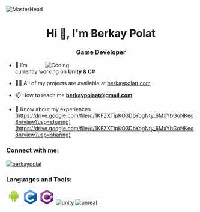  ![MasterHead](https://media.licdn.com/dms/image/D4D16AQEC-UfbdvWpng/profile-displaybackgroundimage-shrink_350_1400/0/1688833068752?e=1694044800&v=beta&t=M-PQtAUoqF_97JqJqOqeQRoLni_Wz6CmXYSo-xVCt8w)
<h1 align="center">Hi 👋, I'm Berkay Polat</h1>
<h3 align="center">Game Developer</h3>
<img align="right" alt="Coding" width="400" src="https://cdn.dribbble.com/users/1159713/screenshots/3397424/game-box-gif.gif">




- 🔭 I’m currently working on **Unity & C#**

- 👨‍💻 All of my projects are available at [berkaypolatt.com](berkaypolatt.com)

- 📫 How to reach me **berkaypolaat@gmail.com**

- 📄 Know about my experiences [https://drive.google.com/file/d/1KFZXTipKO3DbYogNty_6MxYbGoNKeo8n/view?usp=sharing](https://drive.google.com/file/d/1KFZXTipKO3DbYogNty_6MxYbGoNKeo8n/view?usp=sharing)

<h3 align="left">Connect with me:</h3>
<p align="left">
<a href="https://linkedin.com/in/berkaypolat" target="blank"><img align="center" src="https://raw.githubusercontent.com/rahuldkjain/github-profile-readme-generator/master/src/images/icons/Social/linked-in-alt.svg" alt="berkaypolat" height="30" width="40" /></a>
</p>

<h3 align="left">Languages and Tools:</h3>
<p align="left"> <a href="https://developer.android.com" target="_blank" rel="noreferrer"> <img src="https://raw.githubusercontent.com/devicons/devicon/master/icons/android/android-original-wordmark.svg" alt="android" width="40" height="40"/> </a> <a href="https://www.cprogramming.com/" target="_blank" rel="noreferrer"> <img src="https://raw.githubusercontent.com/devicons/devicon/master/icons/c/c-original.svg" alt="c" width="40" height="40"/> </a> <a href="https://www.w3schools.com/cs/" target="_blank" rel="noreferrer"> <img src="https://raw.githubusercontent.com/devicons/devicon/master/icons/csharp/csharp-original.svg" alt="csharp" width="40" height="40"/> </a> <a href="https://unity.com/" target="_blank" rel="noreferrer"> <img src="https://www.vectorlogo.zone/logos/unity3d/unity3d-icon.svg" alt="unity" width="40" height="40"/> </a> <a href="https://unrealengine.com/" target="_blank" rel="noreferrer"> <img src="https://raw.githubusercontent.com/kenangundogan/fontisto/036b7eca71aab1bef8e6a0518f7329f13ed62f6b/icons/svg/brand/unreal-engine.svg" alt="unreal" width="40" height="40"/> </a> </p>

